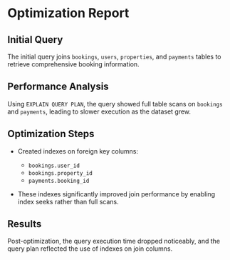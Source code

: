 # Optimization Report

## Initial Query

The initial query joins `bookings`, `users`, `properties`, and `payments` tables to retrieve comprehensive booking information.

## Performance Analysis

Using `EXPLAIN QUERY PLAN`, the query showed full table scans on `bookings` and `payments`, leading to slower execution as the dataset grew.

## Optimization Steps

- Created indexes on foreign key columns:
  - `bookings.user_id`
  - `bookings.property_id`
  - `payments.booking_id`

- These indexes significantly improved join performance by enabling index seeks rather than full scans.

## Results

Post-optimization, the query execution time dropped noticeably, and the query plan reflected the use of indexes on join columns.
